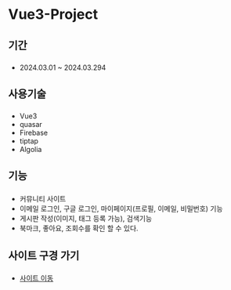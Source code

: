 <h1>Vue3-Project</h1>
<h2>기간</h2>

### 
- 2024.03.01 ~ 2024.03.294

<h2>사용기술</h2>

###
- Vue3
- quasar
- Firebase
- tiptap
- Algolia

<h2>기능</h2>

### 
- 커뮤니티 사이트 
- 이메일 로그인, 구글 로그인, 마이페이지(프로필, 이메일, 비밀번호) 기능 
- 게시판 작성(이미지, 태그 등록 가능), 검색기능 
- 북마크, 좋아요, 조회수를 확인 할 수 있다.

<h2>사이트 구경 가기</h2>

###
- <a href="https://ihj-vue3-firebase-app-5e087.web.app/">사이트 이동</a> 

